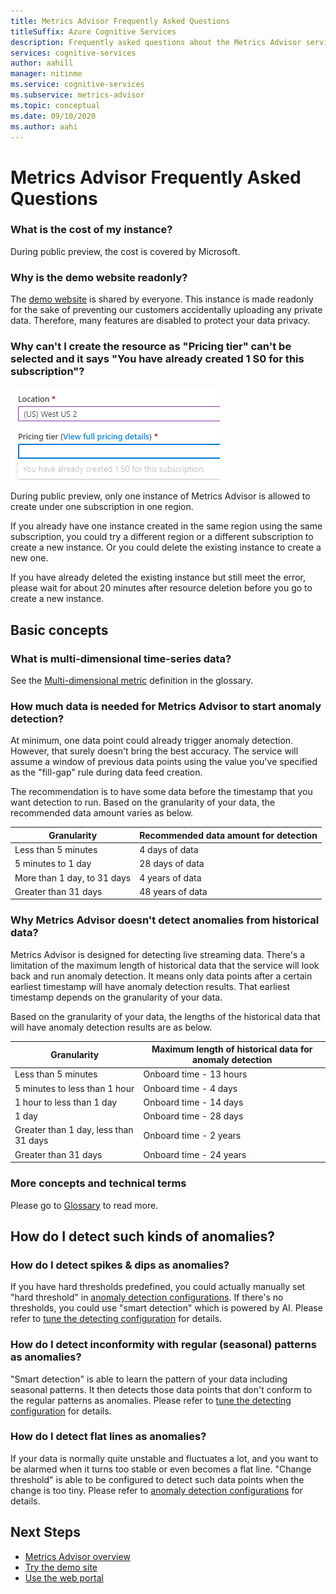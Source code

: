 ```yaml
---
title: Metrics Advisor Frequently Asked Questions
titleSuffix: Azure Cognitive Services
description: Frequently asked questions about the Metrics Advisor service.
services: cognitive-services
author: aahill
manager: nitinme
ms.service: cognitive-services
ms.subservice: metrics-advisor
ms.topic: conceptual
ms.date: 09/10/2020
ms.author: aahi
---
```



# Metrics Advisor Frequently Asked Questions

### What is the cost of my instance?

During public preview, the cost is covered by Microsoft.

### Why is the demo website readonly?

The [demo website](https://anomaly-detector.azurewebsites.net/) is shared by everyone. This instance is made readonly for the sake of preventing our customers accidentally uploading any private data. Therefore, many features are disabled to protect your data privacy.

### Why can't I create the resource as "Pricing tier" can't be selected and it says "You have already created 1 S0 for this subscription"?

![one_instance_allowed](media/pricing.png "You have already created 1 F0 for this subscription")

During public preview, only one instance of Metrics Advisor is allowed to create under one subscription in one region.

If you already have one instance created in the same region using the same subscription, you could try a different region or a different subscription to create a new instance.
Or you could delete the existing instance to create a new one.

If you have already deleted the existing instance but still meet the error, please wait for about 20 minutes after resource deletion before you go to create a new instance.

## Basic concepts

### What is multi-dimensional time-series data?

See the [Multi-dimensional metric](glossary.md#multi-dimensional-metric)  definition in the glossary.

### How much data is needed for Metrics Advisor to start anomaly detection?

At minimum, one data point could already trigger anomaly detection.
However, that surely doesn't bring the best accuracy. The service will assume a window of previous data points using the value you've specified as the "fill-gap" rule during data feed creation.

The recommendation is to have some data before the timestamp that you want detection to run.
Based on the granularity of your data, the recommended data amount varies as below.

| Granularity | Recommended data amount for detection |
| ----------- | ------------------------------------- |
| Less than 5 minutes | 4 days of data |
| 5 minutes to 1 day | 28 days of data |
| More than 1 day, to 31 days | 4 years of data |
| Greater than 31 days | 48 years of data |

### Why Metrics Advisor doesn't detect anomalies from historical data?

Metrics Advisor is designed for detecting live streaming data. There's a limitation of the maximum length of historical data that the service will look back and run anomaly detection. It means only data points after a certain earliest timestamp will have anomaly detection results. That earliest timestamp depends on the granularity of your data.

Based on the granularity of your data, the lengths of the historical data that will have anomaly detection results are as below.

| Granularity | Maximum length of historical data for anomaly detection |
| ----------- | ------------------------------------- |
| Less than 5 minutes | Onboard time - 13 hours |
| 5 minutes to less than 1 hour | Onboard time - 4 days  |
| 1 hour to less than 1 day | Onboard time - 14 days  |
| 1 day | Onboard time - 28 days  |
| Greater than 1 day, less than 31 days | Onboard time - 2 years  |
| Greater than 31 days | Onboard time - 24 years   |

### More concepts and technical terms

Please go to [Glossary](glossary.md) to read more.

## How do I detect such kinds of anomalies? 

### How do I detect spikes & dips as anomalies?

If you have hard thresholds predefined, you could actually manually set "hard threshold" in [anomaly detection configurations](how-tos/configure-metrics.md#anomaly-detection-methods).
If there's no thresholds, you could use "smart detection" which is powered by AI. Please refer to [tune the detecting configuration](how-tos/configure-metrics.md#tune-the-detecting-configuration) for details.

### How do I detect inconformity with regular (seasonal) patterns as anomalies?

"Smart detection" is able to learn the pattern of your data including seasonal patterns. It then detects those data points that don't conform to the regular patterns as anomalies. Please refer to [tune the detecting configuration](how-tos/configure-metrics.md#tune-the-detecting-configuration) for details.

### How do I detect flat lines as anomalies?

If your data is normally quite unstable and fluctuates a lot, and you want to be alarmed when it turns too stable or even becomes a flat line.
"Change threshold" is able to be configured to detect such data points when the change is too tiny.
Please refer to [anomaly detection configurations](how-tos/configure-metrics.md#anomaly-detection-methods) for details.

## Next Steps
- [Metrics Advisor overview](overview.md)
- [Try the demo site](quickstarts/explore-the-demo.md)
- [Use the web portal](quickstarts/web-portal.md)
